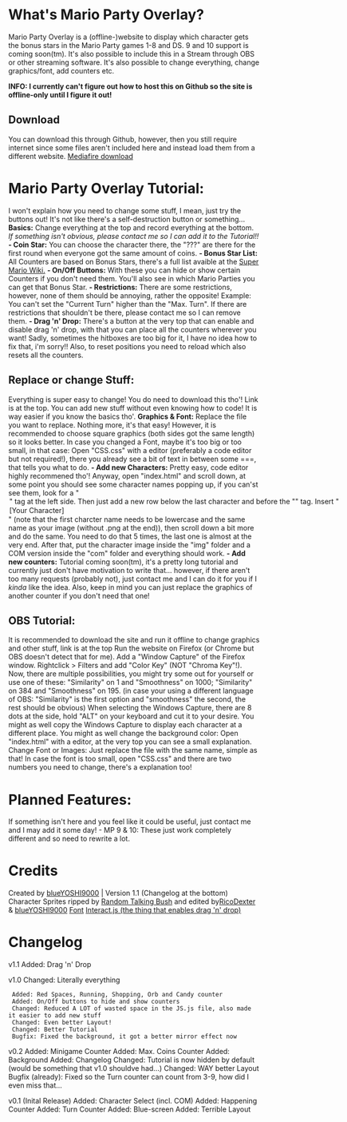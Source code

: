 # What's Mario Party Overlay?
Mario Party Overlay is a (offline-)website to display which character gets the bonus stars in the Mario Party games 1-8 and DS. 9 and 10 support is coming soon(tm). It's also possible to include this in a Stream through OBS or other streaming software. It's also possible to change everything, change graphics/font, add counters etc.

**INFO: I currently can't figure out how to host this on Github so the site is offline-only until I figure it out!**

## Download
You can download this through Github, however, then you still require internet since some files aren't included here and instead load them from a different website.
[Mediafire download](http://www.mediafire.com/file/phz4t7pyqqbqxou/Mario+Party+Overlay.zip)

# Mario Party Overlay Tutorial:
I won't explain how you need to change some stuff, I mean, just try the buttons out! It's not like there's a self-destruction button or something... **Basics:** Change everything at the top and record everything at the bottom. *If something isn't obvious, please contact me so I can add it to the Tutorial!!*
**- Coin Star:** You can choose the character there, the "???" are there for the first round when everyone got the same amount of coins.
**- Bonus Star List:** All Counters are based on Bonus Stars, there's a full list avaible at the [Super Mario Wiki.](https://www.mariowiki.com/Bonus_Star#Introduced_in_Mario_Party)
**- On/Off Buttons:** With these you can hide or show certain Counters if you don't need them. You'll also see in which Mario Parties you can get that Bonus Star.
**- Restrictions:** There are some restrictions, however, none of them should be annoying, rather the opposite! Example: You can't set the "Current Turn" higher than the "Max. Turn". If there are restrictions that shouldn't be there, please contact me so I can remove them.
**- Drag 'n' Drop:** There's a button at the very top that can enable and disable drag 'n' drop, with that you can place all the counters wherever you want! Sadly, sometimes the hitboxes are too big for it, I have no idea how to fix that, i'm sorry!! Also, to reset positions you need to reload which also resets all the counters.

## Replace or change Stuff:
Everything is super easy to change! You do need to download this tho'! Link is at the top. You can add new stuff without even knowing how to code! It is way easier if you know the basics tho'.
**Graphics & Font:** Replace the file you want to replace. Nothing more, it's that easy! However, it is recommended to choose square graphics (both sides got the same length) so it looks better. In case you changed a Font, maybe it's too big or too small, in that case: Open "CSS.css" with a editor (preferably a code editor but not required!), there you already see a bit of text in between some ===, that tells you what to do.
**- Add new Characters:** Pretty easy, code editor highly recommened tho'! Anyway, open "index.html" and scroll down, at some point you should see some character names popping up, if you can'st see them, look for a "<option>" tag at the left side. Then just add a new row below the last character and before the "</select>" tag. Insert "<option value="[yourcharacter]">[Your Character]</option>" (note that the first charcter name needs to be lowercase and the same name as your image (without .png at the end)), then scroll down a bit more and do the same. You need to do that 5 times, the last one is almost at the very end. After that, put the character image inside the "img" folder and a COM version inside the "com" folder and everything should work.
**- Add new counters:** Tutorial coming soon(tm), it's a pretty long tutorial and currently just don't have motivation to write that... however, if there aren't too many requests (probably not), just contact me and I can do it for you if I *kinda* like the idea. Also, keep in mind you can just replace the graphics of another counter if you don't need that one!

## OBS Tutorial:
It is recommended to download the site and run it offline to change graphics and other stuff, link is at the top
Run the website on Firefox (or Chrome but OBS doesn't detect that for me). Add a "Window Capture" of the Firefox window. Rightclick > Filters and add "Color Key" (NOT "Chroma Key"!).
Now, there are multiple possibilities, you might try some out for yourself or use one of these: "Similarity" on 1 and "Smoothness" on 1000; "Similarity" on 384 and "Smoothness" on 195. (in case your using a different language of OBS: "Similarity" is the first option and "smoothness" the second, the rest should be obvious)
When selecting the Windows Capture, there are 8 dots at the side, hold "ALT" on your keyboard and cut it to your desire. You might as well copy the Windows Capture to display each character at a different place.
You might as well change the background color: Open "index.html" with a editor, at the very top you can see a small explanation.
Change Font or Images: Just replace the file with the same name, simple as that! In case the font is too small, open "CSS.css" and there are two numbers you need to change, there's a explanation too!

# Planned Features:
If something isn't here and you feel like it could be useful, just contact me and I may add it some day!
	- MP 9 & 10: These just work completely different and so need to rewrite a lot.
  
# Credits
Created by [blueYOSHI9000](https://www.twitter.com/blueyoshi9000yt) | Version 1.1 (Changelog at the bottom)
Character Sprites ripped by [Random Talking Bush](https://www.vg-resource.com/user-7.html) and edited by[RicoDexter](https://twitter.com/Der_RicoDexter) & [blueYOSHI9000](https://www.twitter.com/blueyoshi9000yt)
[Font](http://www.mediafire.com/file/phz4t7pyqqbqxou/Mario+Party+Overlay.zip)
[Interact.js (the thing that enables drag 'n' drop)](http://interactjs.io/)

# Changelog
v1.1
     Added: Drag 'n' Drop

v1.0
     Changed: Literally everything

     Added: Red Spaces, Running, Shopping, Orb and Candy counter
     Added: On/Off buttons to hide and show counters
     Changed: Reduced A LOT of wasted space in the JS.js file, also made it easier to add new stuff
     Changed: Even better Layout!
     Changed: Better Tutorial
     Bugfix: Fixed the background, it got a better mirror effect now

v0.2
     Added: Minigame Counter
     Added: Max. Coins Counter
     Added: Background
     Added: Changelog
     Changed: Tutorial is now hidden by default (would be something that v1.0 shouldve had...)
     Changed: WAY better Layout
     Bugfix (already): Fixed so the Turn counter can count from 3-9, how did I even miss that...


v0.1 (Inital Release)
     Added: Character Select (incl. COM)
     Added: Happening Counter
     Added: Turn Counter
     Added: Blue-screen
     Added: Terrible Layout
